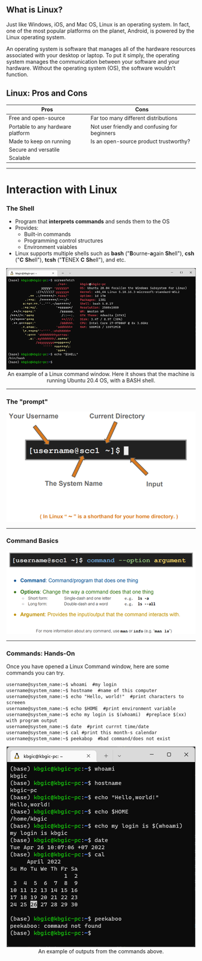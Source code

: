 ## What is Linux?

Just like Windows, iOS, and Mac OS, Linux is an operating system. In fact, one of the most popular platforms on the planet, Android, is powered by the Linux operating system. 

An operating system is software that manages all of the hardware resources associated with your desktop or laptop. To put it simply, the operating system manages the communication between your software and your hardware. Without the operating system (OS), the software wouldn’t function.



## Linux: Pros and Cons
| Pros                              | Cons                                          |
|-----------------------------------|-----------------------------------------------|
| Free and open-source              | Far too many different distributions          |
| Portable to any hardware platform | Not user friendly and confusing for beginners |
| Made to keep on running           | Is an open-source product trustworthy?        |
| Secure and versatile              |                                               |
| Scalable                          |                                               |
---
# Interaction with Linux
### The Shell
- Program that **interprets commands** and sends them to the OS
- Provides:
  - Built-in commands
  - Programming control structures
  - Environment vaiables
- Linux supports multiple shells such as **bash** ("**B**ourne-**a**gain **Sh**ell"), **csh** ("**C** **Sh**ell"), **tcsh** ("**T**ENEX **C** **Sh**ell"), and etc.

<div align=center>
<img width=\textwidth src="./_media/linux_shell.png"/>
<figcaption>An example of a Linux command window. Here it shows that the machine is running Ubuntu 20.4 OS, with a BASH shell.</figcaption>
</div>

---

### The "prompt"
<div align=center>
<img width=\textwidth src="./_media/linux_prompt.png"/>
</div>

---
### Command Basics
<div align=center>
<img width=\textwidth src="./_media/linux_command_basics.png"/>
</div>

---

### Commands: Hands-On
Once you have opened a Linux Command window, here are some commands you can try.
```console
username@system_name:~$ whoami  #my login
username@system_name:~$ hostname  #name of this computer
username@system_name:~$ echo "Hello, world!"  #print characters to screeen
username@system_name:~$ echo $HOME  #print environment variable
username@system_name:~$ echo my login is $(whoami)  #preplace $(xx) with program output
username@system_name:~$ date  #print currnt time/date
username@system_name:~$ cal #print this month-s calendar
username@system_name:~$ peekabop  #bad command/does not exist

```
<div align=center>
<img width=\textwidth src="./_media/linux_command_handson.png"/>
<figcaption>An example of outputs from the commands above.</figcaption>
</div>

